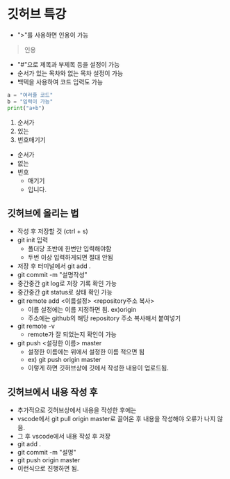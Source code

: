 # 깃허브 특강
- ">"를 사용하면 인용이 가능
>인용
- "#"으로 제목과 부제목 등을 설정이 가능
- 순서가 있는 목차와 없는 목차 설정이 가능
- 백텍을 사용하여 코드 입력도 가능
``` python
a = "여러줄 코드"
b = "입력이 가능"
print("a+b")
```

1. 순서가
2. 있는
3. 번호매기기

- 순서가
- 없는
- 번호
  - 매기기
  - 입니다.

## 깃허브에 올리는 법
- 작성 후 저장할 것 (ctrl + s)
- git init 입력
  - 폴더당 초반에 한번만 입력해야함
  - 두번 이상 입력하게되면 절대 안됨
- 저장 후 터미널에서 git add .
- git commit -m "설명작성"
- 중간중간 git log로 저장 기록 확인 가능
- 중간중간 git status로 상태 확인 가능
- git remote add <이름설정> <repository주소 복사>
  - 이름 설정에는 이름 지정하면 됨. ex)origin
  - 주소에는 github의 해당 repository 주소 복사해서 붙여넣기
- git remote -v
  - remote가 잘 되었는지 확인이 가능 
- git push <설정한 이름> master
  - 설정한 이름에는 위에서 설정한 이름 적으면 됨
  - ex) git push origin master
  - 이렇게 하면 깃허브상에 깃에서 작성한 내용이 업로드됨.

## 깃허브에서 내용 작성 후
- 추가적으로 깃허브상에서 내용을 작성한 후에는
- vscode에서 git pull origin master로 끌어온 후 내용을 작성해야 오류가 나지 않음.
- 그 후 vscode에서 내용 작성 후 저장
- git add .
- git commit -m "설명"
- git push origin master
- 이런식으로 진행하면 됨.

